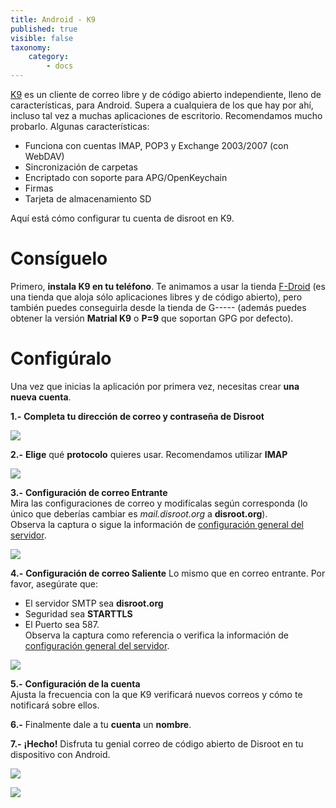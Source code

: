 ```yaml
---
title: Android - K9
published: true
visible: false
taxonomy:
    category:
        - docs
---
```


[K9](https://en.wikipedia.org/wiki/K-9_Mail) es un cliente de correo libre y de código abierto independiente, lleno de características, para Android. Supera a cualquiera de los que hay por ahí, incluso tal vez a muchas aplicaciones de escritorio. Recomendamos mucho probarlo. Algunas características:
- Funciona con cuentas IMAP, POP3 y Exchange 2003/2007 (con WebDAV)
- Sincronización de carpetas
- Encriptado con soporte para APG/OpenKeychain
- Firmas
- Tarjeta de almacenamiento SD

Aquí está cómo configurar tu cuenta de disroot en K9.

# Consíguelo
Primero, **instala K9 en tu teléfono**. Te animamos a usar la tienda [F-Droid](https://f-droid.org/) (es una tienda que aloja sólo aplicaciones libres y de código abierto), pero también puedes conseguirla desde la tienda de G----- (además puedes obtener la versión **Matrial K9** o **P=9** que soportan GPG por defecto).

# Configúralo
Una vez que inicias la aplicación por primera vez, necesitas crear **una nueva cuenta**.

**1.-** **Completa tu dirección de correo y contraseña de Disroot**

![](es/android-k9_1.png)

**2.-** **Elige** qué **protocolo** quieres usar. Recomendamos utilizar **IMAP**

![](es/android-k9_2.png)

**3.-** **Configuración de correo Entrante**<br>
Mira las configuraciones de correo y modifícalas según corresponda (lo único que deberías cambiar es *mail.disroot.org* a **disroot.org**).<br>
Observa la captura o sigue la información de [configuración general del servidor](https://howto.disroot.org/es/email/email-clients).

![](es/android-k9_3.png)

**4.-** **Configuración de correo Saliente**
Lo mismo que en correo entrante. Por favor, asegúrate que:
- El servidor SMTP sea **disroot.org**
- Seguridad sea **STARTTLS**
- El Puerto sea 587.<br>
Observa la captura como referencia o verifica la información de [configuración general del servidor](https://howto.disroot.org/es/email/email-clients).

![](es/android-k9_4.png)

**5.-** **Configuración de la cuenta**<br>
Ajusta la frecuencia con la que K9 verificará nuevos correos y cómo te notificará sobre ellos.

**6.-** Finalmente dale a tu **cuenta** un **nombre**.

**7.-** **¡Hecho!**
Disfruta tu genial correo de código abierto de Disroot en tu dispositivo con Android.

![](es/android-k9_5.png)

![](es/android-k9_6.png)
